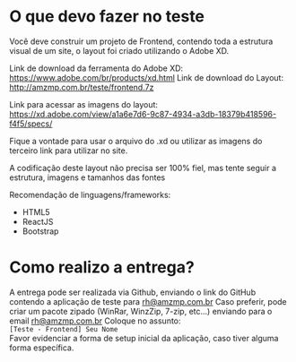 # O que devo fazer no teste

Você deve construir um projeto de Frontend, contendo toda a estrutura visual de um site, o layout foi criado utilizando o Adobe XD.  

Link de download da ferramenta do Adobe XD: https://www.adobe.com/br/products/xd.html
Link de download do Layout: http://amzmp.com.br/teste/frontend.7z

Link para acessar as imagens do layout:
https://xd.adobe.com/view/a1a6e7d6-9c87-4934-a3db-18379b418596-f4f5/specs/

Fique a vontade para usar o arquivo do .xd ou utilizar as imagens do terceiro link para utilizar no site.

A codificação deste layout não precisa ser 100% fiel, mas tente seguir a estrutura, imagens e tamanhos das fontes

Recomendação de linguagens/frameworks:  
- HTML5
- ReactJS
- Bootstrap

# Como realizo a entrega?
A entrega pode ser realizada via Github, enviando o link do GitHub contendo a aplicação de teste para rh@amzmp.com.br 
Caso preferir, pode criar um pacote zipado (WinRar, WinzZip, 7-zip, etc...) enviando para o email rh@amzmp.com.br
Coloque no assunto:  
`[Teste - Frontend] Seu Nome`  
Favor evidenciar a forma de setup inicial da aplicação, caso tiver alguma forma específica.
